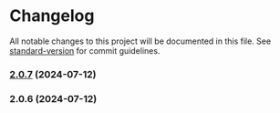 # Changelog

All notable changes to this project will be documented in this file. See [standard-version](https://github.com/conventional-changelog/standard-version) for commit guidelines.

### [2.0.7](https://github.com/mahnuh/capacitor-plugin-app-tracking-transparency/compare/v2.0.6...v2.0.7) (2024-07-12)

### 2.0.6 (2024-07-12)

